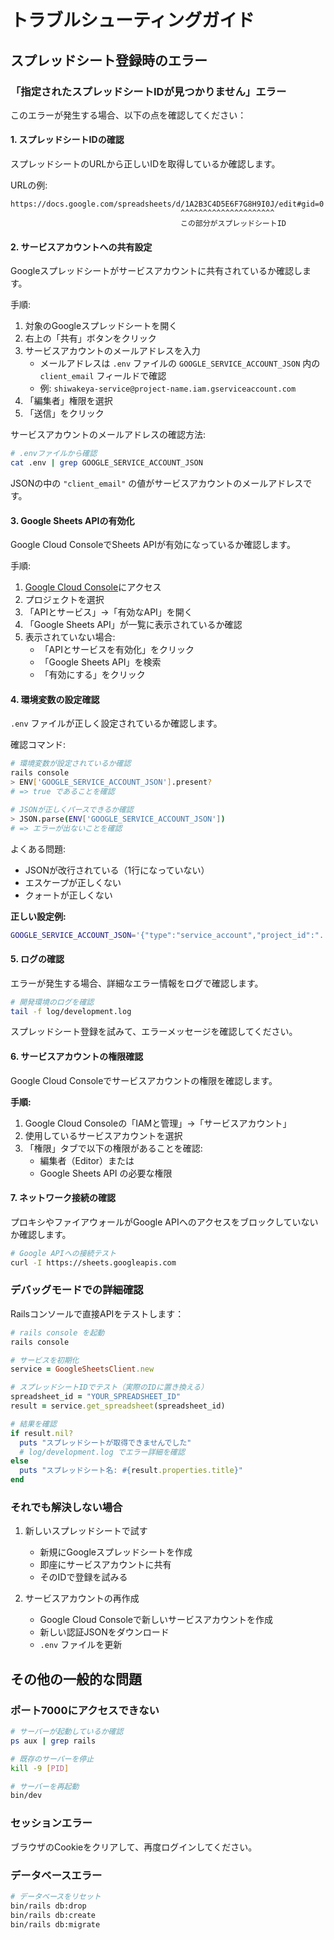 # トラブルシューティングガイド

## スプレッドシート登録時のエラー

### 「指定されたスプレッドシートIDが見つかりません」エラー

このエラーが発生する場合、以下の点を確認してください：

#### 1. スプレッドシートIDの確認

スプレッドシートのURLから正しいIDを取得しているか確認します。

URLの例:

```
https://docs.google.com/spreadsheets/d/1A2B3C4D5E6F7G8H9I0J/edit#gid=0
                                      ^^^^^^^^^^^^^^^^^^^^^
                                      この部分がスプレッドシートID
```


#### 2. サービスアカウントへの共有設定

Googleスプレッドシートがサービスアカウントに共有されているか確認します。

手順:

1. 対象のGoogleスプレッドシートを開く
2. 右上の「共有」ボタンをクリック
3. サービスアカウントのメールアドレスを入力
   - メールアドレスは `.env` ファイルの `GOOGLE_SERVICE_ACCOUNT_JSON` 内の `client_email` フィールドで確認
   - 例: `shiwakeya-service@project-name.iam.gserviceaccount.com`
4. 「編集者」権限を選択
5. 「送信」をクリック

サービスアカウントのメールアドレスの確認方法:

```bash
# .envファイルから確認
cat .env | grep GOOGLE_SERVICE_ACCOUNT_JSON
```

JSONの中の `"client_email"` の値がサービスアカウントのメールアドレスです。

#### 3. Google Sheets APIの有効化

Google Cloud ConsoleでSheets APIが有効になっているか確認します。

手順:

1. [Google Cloud Console](https://console.cloud.google.com/)にアクセス
2. プロジェクトを選択
3. 「APIとサービス」→「有効なAPI」を開く
4. 「Google Sheets API」が一覧に表示されているか確認
5. 表示されていない場合:
   - 「APIとサービスを有効化」をクリック
   - 「Google Sheets API」を検索
   - 「有効にする」をクリック

#### 4. 環境変数の設定確認

`.env` ファイルが正しく設定されているか確認します。

確認コマンド:

```bash
# 環境変数が設定されているか確認
rails console
> ENV['GOOGLE_SERVICE_ACCOUNT_JSON'].present?
# => true であることを確認

# JSONが正しくパースできるか確認
> JSON.parse(ENV['GOOGLE_SERVICE_ACCOUNT_JSON'])
# => エラーが出ないことを確認
```

よくある問題:

- JSONが改行されている（1行になっていない）
- エスケープが正しくない
- クォートが正しくない

**正しい設定例:**
```bash
GOOGLE_SERVICE_ACCOUNT_JSON='{"type":"service_account","project_id":"..."}'
```

#### 5. ログの確認

エラーが発生する場合、詳細なエラー情報をログで確認します。

```bash
# 開発環境のログを確認
tail -f log/development.log
```

スプレッドシート登録を試みて、エラーメッセージを確認してください。

#### 6. サービスアカウントの権限確認

Google Cloud Consoleでサービスアカウントの権限を確認します。

**手順:**
1. Google Cloud Consoleの「IAMと管理」→「サービスアカウント」
2. 使用しているサービスアカウントを選択
3. 「権限」タブで以下の権限があることを確認:
   - 編集者（Editor）または
   - Google Sheets API の必要な権限

#### 7. ネットワーク接続の確認

プロキシやファイアウォールがGoogle APIへのアクセスをブロックしていないか確認します。

```bash
# Google APIへの接続テスト
curl -I https://sheets.googleapis.com
```

### デバッグモードでの詳細確認

Railsコンソールで直接APIをテストします：

```ruby
# rails console を起動
rails console

# サービスを初期化
service = GoogleSheetsClient.new

# スプレッドシートIDでテスト（実際のIDに置き換える）
spreadsheet_id = "YOUR_SPREADSHEET_ID"
result = service.get_spreadsheet(spreadsheet_id)

# 結果を確認
if result.nil?
  puts "スプレッドシートが取得できませんでした"
  # log/development.log でエラー詳細を確認
else
  puts "スプレッドシート名: #{result.properties.title}"
end
```

### それでも解決しない場合

1. 新しいスプレッドシートで試す
   - 新規にGoogleスプレッドシートを作成
   - 即座にサービスアカウントに共有
   - そのIDで登録を試みる

2. サービスアカウントの再作成
   - Google Cloud Consoleで新しいサービスアカウントを作成
   - 新しい認証JSONをダウンロード
   - `.env` ファイルを更新

## その他の一般的な問題

### ポート7000にアクセスできない

```bash
# サーバーが起動しているか確認
ps aux | grep rails

# 既存のサーバーを停止
kill -9 [PID]

# サーバーを再起動
bin/dev
```

### セッションエラー

ブラウザのCookieをクリアして、再度ログインしてください。

### データベースエラー

```bash
# データベースをリセット
bin/rails db:drop
bin/rails db:create
bin/rails db:migrate
```
